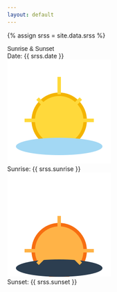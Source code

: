 ```yaml
---
layout: default
---
```


{% assign srss = site.data.srss %}
<link rel="stylesheet" href="/assets/css/srss.css">
<div class="srss-container">
  <div class="srss-title" style="font-family: 'Comic Sans MS', 'Comic Sans', 'Marker Felt', 'Arial Rounded MT Bold', 'Arial', 'sans-serif';">Sunrise &amp; Sunset</div>
  <div class="srss-row">
    <span class="srss-label">Date:</span>
  <span class="srss-value" id="srss-date">{{ srss.date }}</span>
  </div>
  <div class="srss-row">
    <img src="/assets/img/srss/sunrise.svg" alt="Sunrise" class="srss-graphic"/>
  </div>
  <div class="srss-row">
    <span class="srss-label">Sunrise:</span>
  <span class="srss-value" id="srss-sunrise">{{ srss.sunrise }}</span>
  </div>
  <div class="srss-row">
    <img src="/assets/img/srss/sunset.svg" alt="Sunset" class="srss-graphic"/>
  </div>
  <div class="srss-row">
    <span class="srss-label">Sunset:</span>
  <span class="srss-value" id="srss-sunset">{{ srss.sunset }}</span>
  </div>
</div>
<script src="/assets/js/srss.js"></script>